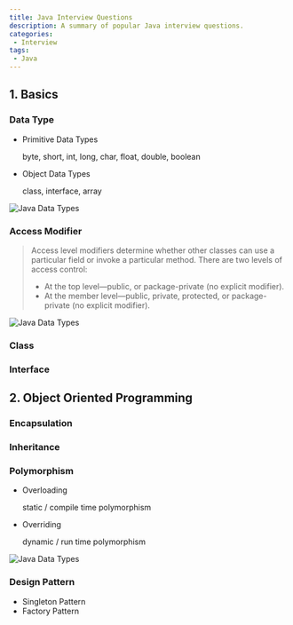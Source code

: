 ```yaml
---
title: Java Interview Questions
description: A summary of popular Java interview questions.
categories:
 - Interview
tags:
 - Java
---
```



## 1. Basics

### Data Type
* Primitive Data Types

    byte, short, int, long, char, float, double, boolean
    
* Object Data Types

    class, interface, array

![Java Data Types](http://i1.wp.com/javafrombasics.com/wp-content/uploads/2016/06/data-types.gif?zoom=2&fit=720%2C540)
    
### Access Modifier
> Access level modifiers determine whether other classes can use a particular field or invoke a particular method. There are two levels of access control:
> * At the top level—public, or package-private (no explicit modifier).
> * At the member level—public, private, protected, or package-private (no explicit modifier).

![Java Data Types](https://qph.fs.quoracdn.net/main-qimg-07b6e84dcef8589f6fd02323f103a4cf.webp)

### Class

### Interface


## 2. Object Oriented Programming

### Encapsulation

### Inheritance

### Polymorphism
* Overloading

    static / compile time polymorphism

* Overriding

    dynamic / run time polymorphism

![Java Data Types](https://www.programcreek.com/wp-content/uploads/2009/02/overloading-vs-overriding.png)

### Design Pattern
* Singleton Pattern
* Factory Pattern
